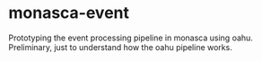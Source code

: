 monasca-event
=============

Prototyping the event processing pipeline in monasca using oahu.
Preliminary, just to understand how the oahu pipeline works.
